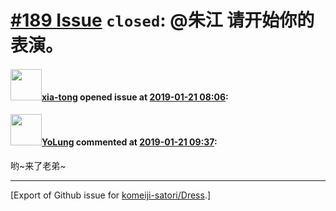 # [\#189 Issue](https://github.com/komeiji-satori/Dress/issues/189) `closed`: @朱江 请开始你的表演。

#### <img src="https://avatars.githubusercontent.com/u/18086995?v=4" width="50">[xia-tong](https://github.com/xia-tong) opened issue at [2019-01-21 08:06](https://github.com/komeiji-satori/Dress/issues/189):



#### <img src="https://avatars.githubusercontent.com/u/40232174?u=7bc795f5ad70acc6fe8c007ae64f7a0b0be8e30d&v=4" width="50">[YoLung](https://github.com/YoLung) commented at [2019-01-21 09:37](https://github.com/komeiji-satori/Dress/issues/189#issuecomment-456007245):

哟~来了老弟~


-------------------------------------------------------------------------------



[Export of Github issue for [komeiji-satori/Dress](https://github.com/komeiji-satori/Dress).]
